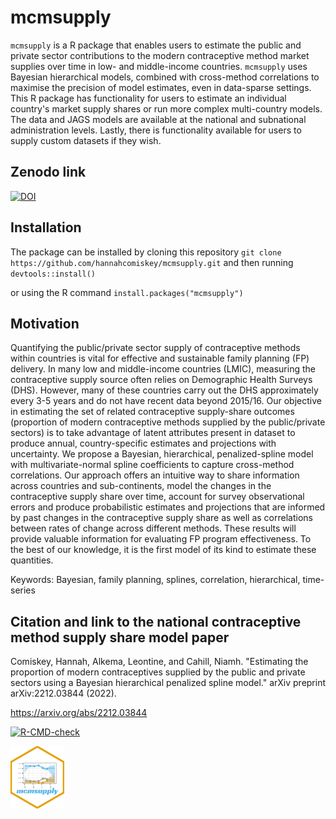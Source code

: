 # mcmsupply

`mcmsupply` is a R package that enables users to estimate the public and private sector contributions to the modern contraceptive method market supplies over time in low- and middle-income countries. `mcmsupply` uses Bayesian hierarchical models, combined with cross-method correlations to maximise the precision of model estimates, even in data-sparse settings. This R package has functionality for users to estimate an individual country's market supply shares or run more complex multi-country models. The data and JAGS models are available at the national and subnational administration levels. Lastly, there is functionality available for users to supply custom datasets if they wish. 

## Zenodo link

[![DOI](https://zenodo.org/badge/473641889.svg)](https://zenodo.org/badge/latestdoi/473641889)

## Installation

The package can be installed by cloning this repository `git clone https://github.com/hannahcomiskey/mcmsupply.git` and then running  `devtools::install()`

or using the R command `install.packages("mcmsupply")`


## Motivation

Quantifying the public/private sector supply of contraceptive methods within countries is vital for effective and sustainable family planning (FP) delivery. In many low and middle-income countries (LMIC), measuring the contraceptive supply source often relies on Demographic Health Surveys (DHS). However, many of these countries carry out the DHS approximately every 3-5 years and do not have recent data beyond 2015/16. Our objective in estimating the set of related contraceptive supply-share outcomes (proportion of modern contraceptive methods supplied by the public/private sectors) is to take advantage of latent attributes present in dataset to produce annual, country-specific estimates and projections with uncertainty. We propose a Bayesian, hierarchical, penalized-spline model with multivariate-normal spline coefficients to capture cross-method correlations. Our approach offers an intuitive way to share information across countries and sub-continents, model the changes in the contraceptive supply share over time, account for survey observational errors and produce probabilistic estimates and projections that are informed by past changes in the contraceptive supply share as well as correlations between rates of change across different methods. These results will provide valuable information for evaluating FP program effectiveness. To the best of our knowledge, it is the first model of its kind to estimate these quantities. 

Keywords: Bayesian, family planning, splines, correlation, hierarchical, time-series

## Citation and link to the national contraceptive method supply share model paper 

Comiskey, Hannah, Alkema, Leontine, and Cahill, Niamh. "Estimating the proportion of modern contraceptives supplied by the public and private sectors using a Bayesian hierarchical penalized spline model." arXiv preprint arXiv:2212.03844 (2022).

https://arxiv.org/abs/2212.03844

 <!-- badges: start -->
  [![R-CMD-check](https://github.com/hannahcomiskey/mcmsupply/actions/workflows/R-CMD-check.yaml/badge.svg)](https://github.com/hannahcomiskey/mcmsupply/actions/workflows/R-CMD-check.yaml)
  <!-- badges: end -->
  
  <a href="http://hannahcomiskey.github.io/mcmsupply/"><img src="https://raw.githubusercontent.com/hannahcomiskey/mcmsupply/master/badge/mcmsupply_badge.png" height="100" align="centre" /></a>
  
  
  
